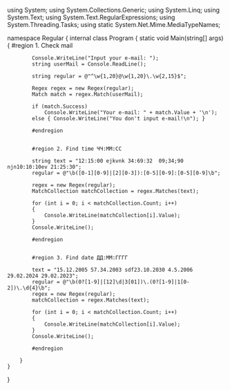 using System;
using System.Collections.Generic;
using System.Linq;
using System.Text;
using System.Text.RegularExpressions;
using System.Threading.Tasks;
using static System.Net.Mime.MediaTypeNames;

namespace Regular
{
    internal class Program
    {
        static void Main(string[] args)
        {
            #region 1. Сheck mail

            Console.WriteLine("Input your e-mail: ");
            string userMail = Console.ReadLine();

            string regular = @"^\w{1,20}@\w{1,20}\.\w{2,15}$";

            Regex regex = new Regex(regular);
            Match match = regex.Match(userMail);

            if (match.Success)
                Console.WriteLine("Your e-mail: " + match.Value + '\n');
            else { Console.WriteLine("You don't input e-mail!\n"); }

            #endregion


            #region 2. Find time ЧЧ:MM:CC

            string text = "12:15:00 ejkvnk 34:69:32  09;34;90 njn10:10:10ev 21:25:30";
            regular = @"\b([0-1][0-9]|[2][0-3]):[0-5][0-9]:[0-5][0-9]\b";

            regex = new Regex(regular);
            MatchCollection matchCollection = regex.Matches(text);

            for (int i = 0; i < matchCollection.Count; i++)
            {
                Console.WriteLine(matchCollection[i].Value);
            }
            Console.WriteLine();

            #endregion


            #region 3. Find date ДД:MM:ГГГГ

            text = "15.12.2005 57.34.2003 sdf23.10.2030 4.5.2006 29.02.2024 29.02.2023";
            regular = @"\b(0?[1-9]|[12]\d|3[01])\.(0?[1-9]|1[0-2])\.\d{4}\b";
            regex = new Regex(regular);
            matchCollection = regex.Matches(text);

            for (int i = 0; i < matchCollection.Count; i++)
            {
                Console.WriteLine(matchCollection[i].Value);
            }
            Console.WriteLine();

            #endregion

        }
    }
}
